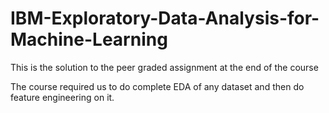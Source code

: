 # IBM-Exploratory-Data-Analysis-for-Machine-Learning
This is the solution to the peer graded assignment at the end of the course

The course required us to do complete EDA of any dataset and then do feature engineering on it.
